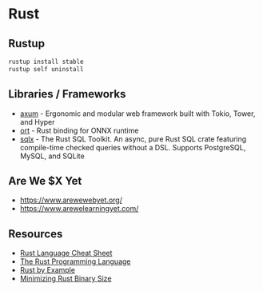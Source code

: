 # Rust

## Rustup

```bash
rustup install stable
rustup self uninstall
```

## Libraries / Frameworks

- [axum](https://github.com/tokio-rs/axum) - Ergonomic and modular web framework built with Tokio, Tower, and Hyper
- [ort](https://ort.pyke.io/) - Rust binding for ONNX runtime
- [sqlx](https://github.com/launchbadge/sqlx) - The Rust SQL Toolkit. An async, pure Rust SQL crate featuring compile-time checked queries without a DSL. Supports PostgreSQL, MySQL, and SQLite

## Are We $X Yet

- <https://www.arewewebyet.org/>
- <https://www.arewelearningyet.com/>

## Resources

- [Rust Language Cheat Sheet](https://cheats.rs/)
- [The Rust Programming Language](https://doc.rust-lang.org/book/)
- [Rust by Example](https://doc.rust-lang.org/stable/rust-by-example/)
- [Minimizing Rust Binary Size](https://github.com/johnthagen/min-sized-rust)
